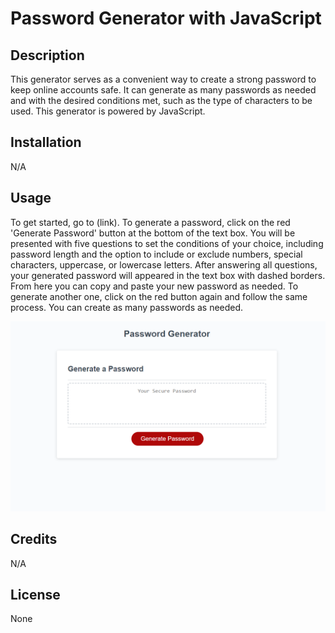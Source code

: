 # Password Generator with JavaScript

## Description

This generator serves as a convenient way to create a strong password to keep online accounts safe. It can generate as many passwords
as needed and with the desired conditions met, such as the type of characters to be used. This generator is powered by JavaScript.

## Installation

N/A

## Usage

To get started, go to (link). To generate a password, click on the red 'Generate Password' button at the bottom of the text box. You will be presented
with five questions to set the conditions of your choice, including password length and the option to include or exclude numbers, special characters, uppercase, or lowercase
letters. After answering all questions, your generated password will appeared in the text box with dashed borders. From here you can copy and paste your new password as needed.
To generate another one, click on the red button again and follow the same process. You can create as many passwords as needed.

![](images/pass-gen-screenshot.png)

## Credits

N/A

## License

None